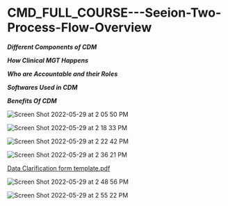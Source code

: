 # CMD_FULL_COURSE---Seeion-Two-Process-Flow-Overview

***Different Components of CDM***

***How Clinical MGT Happens***

***Who are Accountable and their Roles***

***Softwares Used in CDM***

***Benefits Of CDM***


![Screen Shot 2022-05-29 at 2 05 50 PM](https://user-images.githubusercontent.com/99203797/170888938-3744cfb9-5a01-4a48-85f8-788f09d5b7e4.png)

![Screen Shot 2022-05-29 at 2 18 33 PM](https://user-images.githubusercontent.com/99203797/170888940-308fa2b6-bd1e-463d-af47-7c28acfb2510.png)

![Screen Shot 2022-05-29 at 2 22 42 PM](https://user-images.githubusercontent.com/99203797/170888961-7b202b89-3ee6-4c7f-a6ac-302e43c91bcd.png)

![Screen Shot 2022-05-29 at 2 36 21 PM](https://user-images.githubusercontent.com/99203797/170888967-764da22c-88da-4502-9350-abc9ca1e8d6d.png)

[Data Clarification form template.pdf](https://github.com/cranotes/CMD_FULL_COURSE---Session-Two-Process-Flow-Overview/files/8794180/Data.Clarification.form.template.pdf)

![Screen Shot 2022-05-29 at 2 48 56 PM](https://user-images.githubusercontent.com/99203797/170888985-3cb79988-e2af-4b40-ace9-1a277408bb4a.png)

![Screen Shot 2022-05-29 at 2 55 22 PM](https://user-images.githubusercontent.com/99203797/170889136-2246a226-167a-437b-ba7d-19b8463dc47a.png)
